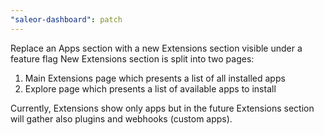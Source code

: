 ```yaml
---
"saleor-dashboard": patch
---
```


Replace an Apps section with a new Extensions section visible under a feature flag
New Extensions section is split into two pages:
1. Main Extensions page which presents a list of all installed apps
2. Explore page which presents a list of available apps to install

Currently, Extensions show only apps but in the future Extensions section will gather also plugins and webhooks (custom apps).

